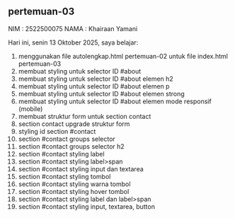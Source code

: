 ﻿## pertemuan-03
NIM : 2522500075
NAMA : Khairaan Yamani

Hari ini, senin 13 Oktober 2025, saya belajar:
<ol>
  <li>menggunakan file autolengkap.html pertemuan-02 untuk file index.html pertemuan-03</li>
  <li>membuat styling untuk selector ID #about</li>
  <li>membuat styling untuk selector ID #about elemen h2</li>
  <li>membuat styling untuk selector ID #about elemen p</li>
  <li>membuat styling untuk selector ID #about elemen strong</li>
  <li>membuat styling untuk selector ID #about elemen mode responsif (mobile)</li>
  <li>membuat struktur form untuk section contact</li>
  <li>section contact upgrade struktur form</li>
  <li>styling id section #contact</li>
  <li>section #contact groups selector</li>
  <li>section #contact groups selector h2</li>
  <li>section #contact styling label</li>
  <li>section #contact styling label>span</li>
  <li>section #contact styling input dan textarea</li>
  <li>section #contact styling tombol</li>
  <li>section #contact styling warna tombol</li>
  <li>section #contact styling hover tombol</li>
  <li>section #contact styling label dan label>span</li>
  <li>section #contact styling input, textarea, button</li>


  



<ol>